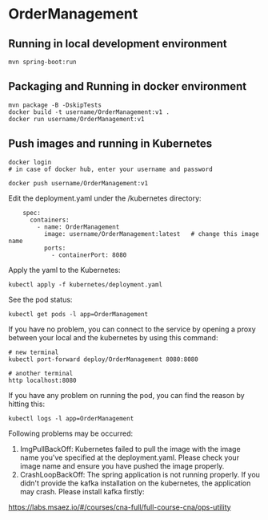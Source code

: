 # OrderManagement

## Running in local development environment

```
mvn spring-boot:run
```

## Packaging and Running in docker environment

```
mvn package -B -DskipTests
docker build -t username/OrderManagement:v1 .
docker run username/OrderManagement:v1
```

## Push images and running in Kubernetes

```
docker login 
# in case of docker hub, enter your username and password

docker push username/OrderManagement:v1
```

Edit the deployment.yaml under the /kubernetes directory:
```
    spec:
      containers:
        - name: OrderManagement
          image: username/OrderManagement:latest   # change this image name
          ports:
            - containerPort: 8080

```

Apply the yaml to the Kubernetes:
```
kubectl apply -f kubernetes/deployment.yaml
```

See the pod status:
```
kubectl get pods -l app=OrderManagement
```

If you have no problem, you can connect to the service by opening a proxy between your local and the kubernetes by using this command:
```
# new terminal
kubectl port-forward deploy/OrderManagement 8080:8080

# another terminal
http localhost:8080
```

If you have any problem on running the pod, you can find the reason by hitting this:
```
kubectl logs -l app=OrderManagement
```

Following problems may be occurred:

1. ImgPullBackOff:  Kubernetes failed to pull the image with the image name you've specified at the deployment.yaml. Please check your image name and ensure you have pushed the image properly.
1. CrashLoopBackOff: The spring application is not running properly. If you didn't provide the kafka installation on the kubernetes, the application may crash. Please install kafka firstly:

https://labs.msaez.io/#/courses/cna-full/full-course-cna/ops-utility

